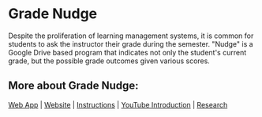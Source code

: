 # Grade Nudge

Despite the proliferation of learning management systems, it is common for students to ask the instructor their grade during the semester. "Nudge" is a Google Drive based program that indicates not only the student's current grade, but the possible grade outcomes given various scores.

## More about Grade Nudge:

[Web App](https://script.google.com/macros/s/AKfycbzoU1GLBowTLSFcxAkl7Q5av83PvPJ4uAY1oLAK3UZCc17Y78yU/exec) | [Website](https://bensresearch.com/nudge/) | [Instructions](http://downloads.bensresearch.com/nudge.pdf) | [YouTube Introduction](https://www.youtube.com/watch?v=Z3Qfbj-Bo60) | [Research](https://doi.org/10.1080/00220485.2017.1397570) 
